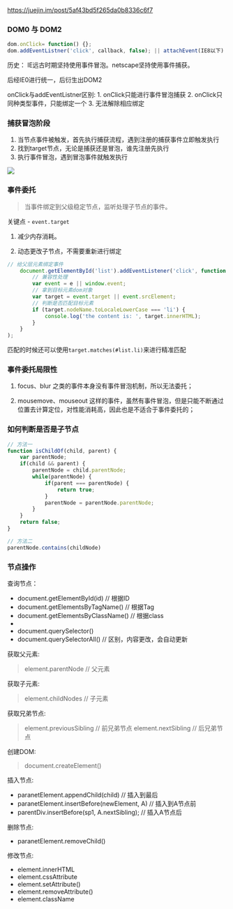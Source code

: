 https://juejin.im/post/5af43bd5f265da0b8336c6f7

### DOM0 与 DOM2

```javascript
dom.onClick= function() {};
dom.addEventListner('click', callback, false); || attachEvent(IE8以下)
```

历史：
IE远古时期坚持使用事件冒泡。netscape坚持使用事件捕获。

后经IE0进行统一，后衍生出DOM2

onClick与addEventListner区别:
    1. onClick只能进行事件冒泡捕获
    2. onClick只同种类型事件，只能绑定一个
    3. 无法解除相应绑定


### 捕获冒泡阶段

 1. 当节点事件被触发，首先执行捕获流程，遇到注册的捕获事件立即触发执行
 2. 找到target节点，无论是捕获还是冒泡，谁先注册先执行
 3. 执行事件冒泡，遇到冒泡事件就触发执行

![](https://lc-gold-cdn.xitu.io/a8d6c4231abb6134a7d1.png?imageView2/0/w/1280/h/960/format/webp/ignore-error/1)

### 事件委托

> 当事件绑定到父级稳定节点，监听处理子节点的事件。

关键点 - `event.target`

1. 减少内存消耗。

2. 动态更改子节点，不需要重新进行绑定


```javascript
// 给父层元素绑定事件
    document.getElementById('list').addEventListener('click', function (e) {
        // 兼容性处理
        var event = e || window.event;
        // 拿到目标元素dom对象
        var target = event.target || event.srcElement;
        // 判断是否匹配目标元素 
        if (target.nodeName.toLocaleLowerCase === 'li') {
            console.log('the content is: ', target.innerHTML);
        }
    }
);
```

匹配的时候还可以使用`target.matches(#list.li)`来进行精准匹配


### 事件委托局限性

1. focus、blur 之类的事件本身没有事件冒泡机制，所以无法委托；

2. mousemove、mouseout 这样的事件，虽然有事件冒泡，但是只能不断通过位置去计算定位，对性能消耗高，因此也是不适合于事件委托的；


### 如何判断是否是子节点

```javascript
// 方法一
function isChildOf(child, parent) {
    var parentNode;
    if(child && parent) {
        parentNode = child.parentNode;
        while(parentNode) {
            if(parent === parentNode) {
                return true;
            }
            parentNode = parentNode.parentNode;
        }
    }
    return false;
}

// 方法二
parentNode.contains(childNode) 
```

### 节点操作

查询节点：

* document.getElementById(id)   // 根据ID
* document.getElementsByTagName()   // 根据Tag
* document.getElementsByClassName()  // 根据class
* 
* document.querySelector()
* document.querySelectorAll() // 区别，内容更改，会自动更新

获取父元素:

> element.parentNode // 父元素


获取子元素: 

> element.childNodes // 子元素

获取兄弟节点:

> element.previousSibling // 前兄弟节点
> element.nextSibling // 后兄弟节点

创建DOM:

> document.createElement()

插入节点:

* paranetElement.appendChild(child)  // 插入到最后
* paranetElement.insertBefore(newElement, A) // 插入到A节点前
* parentDiv.insertBefore(sp1, A.nextSibling); // 插入A节点后

删除节点:

* paranetElement.removeChild()

修改节点:

* element.innerHTML
* element.cssAttribute
* element.setAttribute() 
* element.removeAttribute() 
* element.className